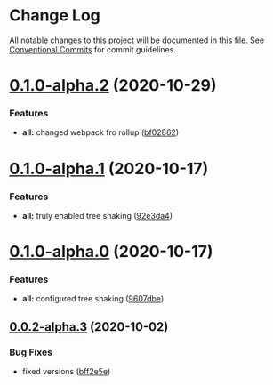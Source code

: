 # Change Log

All notable changes to this project will be documented in this file.
See [Conventional Commits](https://conventionalcommits.org) for commit guidelines.

# [0.1.0-alpha.2](https://github.com/Frantss/react-hookful/tree/master/packages/template/compare/@react-hookful/template@0.1.0-alpha.1...@react-hookful/template@0.1.0-alpha.2) (2020-10-29)


### Features

* **all:** changed webpack fro rollup ([bf02862](https://github.com/Frantss/react-hookful/tree/master/packages/template/commit/bf02862386c9c3f71650bc4da96ca843543ccde3))





# [0.1.0-alpha.1](https://github.com/Frantss/react-hookful/tree/master/packages/core/compare/@react-hookful/template@0.1.0-alpha.0...@react-hookful/template@0.1.0-alpha.1) (2020-10-17)


### Features

* **all:** truly enabled tree shaking ([92e3da4](https://github.com/Frantss/react-hookful/tree/master/packages/core/commit/92e3da4f5fd9a08095ec845776663452e151258a))





# [0.1.0-alpha.0](https://github.com/Frantss/react-hookful/tree/master/packages/core/compare/@react-hookful/template@0.0.2-alpha.3...@react-hookful/template@0.1.0-alpha.0) (2020-10-17)


### Features

* **all:** configured tree shaking ([9607dbe](https://github.com/Frantss/react-hookful/tree/master/packages/core/commit/9607dbe7e1b125e79c1c5d767bc6959593b7df99))





## [0.0.2-alpha.3](https://github.com/Frantss/react-hookful/tree/master/packages/core/compare/@react-hookful/template@0.0.2-alpha.2...@react-hookful/template@0.0.2-alpha.3) (2020-10-02)


### Bug Fixes

* fixed versions ([bff2e5e](https://github.com/Frantss/react-hookful/tree/master/packages/core/commit/bff2e5ecb6eb6cc1cca85aa5587848779cdbe9ba))
